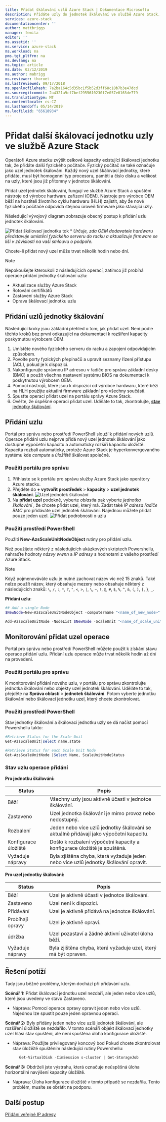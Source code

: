 ```yaml
---
title: Přidat škálování uzlů Azure Stack | Dokumentace Microsoftu
description: Přidáte uzly do jednotek škálování ve službě Azure Stack.
services: azure-stack
documentationcenter: ''
author: mattbriggs
manager: femila
editor: ''
ms.assetid: ''
ms.service: azure-stack
ms.workload: na
pms.tgt_pltfrm: na
ms.devlang: na
ms.topic: article
ms.date: 02/12/2019
ms.author: mabrigg
ms.reviewer: thoroet
ms.lastreviewed: 09/17/2018
ms.openlocfilehash: 7a2ba164c5d35bc1f5b52d3ff68c18b7b3e47dcd
ms.sourcegitcommit: 2a4321a9cf7bef2955610230f7e057e0163de779
ms.translationtype: MT
ms.contentlocale: cs-CZ
ms.lasthandoff: 05/14/2019
ms.locfileid: "65618934"
---
```

# <a name="add-additional-scale-unit-nodes-in-azure-stack"></a>Přidat další škálovací jednotku uzly ve službě Azure Stack

Operátoři Azure stacku zvýšit celkové kapacity existující škálovací jednotku tak, že přidáte další fyzického počítače. Fyzický počítač se také označuje jako uzel jednotek škálování. Každý nový uzel škálovací jednotky, které přidáte, musí být homogenní typ procesoru, paměti a číslo disku a velikost na uzly, které jsou již přítomny v jednotce škálování.

Přidat uzel jednotek škálování, fungují ve službě Azure Stack a spuštění nástroje od výrobce hardwaru zařízení (OEM). Nástroje pro výrobce OEM běží na hostiteli životního cyklu hardwaru (HLH) zajistit, aby že nové fyzického počítače odpovídá stejnou úroveň firmware jako stávající uzly.

Následující vývojový diagram zobrazuje obecný postup k přidání uzlu jednotek škálování.

![Přidat škálovací jednotku tok](media/azure-stack-add-scale-node/add-node-flow.png) &#42; *Určuje, zda OEM dodavatele hardwaru představuje umístění fyzického serveru do racku a aktualizuje firmware se liší v závislosti na vaší smlouvu o podpoře.*

Chcete-li přidat nový uzel může trvat několik hodin nebo dní.

> [!Note]  
> Nepokoušejte kteroukoli z následujících operací, zatímco již probíhá operace přidání jednotky škálování uzlu:
>
>  - Aktualizace služby Azure Stack
>  - Rotování certifikátů
>  - Zastavení služby Azure Stack
>  - Oprava škálovací jednotku uzlu


## <a name="add-scale-unit-nodes"></a>Přidání uzlů jednotky škálování

Následující kroky jsou základní přehled o tom, jak přidat uzel. Není podle těchto kroků bez první odkazující na dokumentaci k rozšíření kapacity poskytnutou výrobcem OEM.

1. Umístěte nového fyzického serveru do racku a zapojení odpovídajícím způsobem. 
2. Povolte porty fyzických přepínačů a upravit seznamy řízení přístupu (ACL), pokud je k dispozici.
3. Nakonfigurujte správnou IP adresou v řadiče pro správu základní desky (BMC) a použít všechna nastavení systému BIOS na dokumentaci k poskytnutou výrobcem OEM.
4. Pomocí nástrojů, které jsou k dispozici od výrobce hardwaru, které běží na HLH použijte aktuální firmware základní pro všechny součásti.
5. Spusťte operaci přidat uzel na portálu správy Azure Stack.
6. Ověřte, že úspěšné operaci přidat uzel. Uděláte to tak, zkontrolujte, [ **stav** jednotky škálování](#monitor-add-node-operations). 

## <a name="add-the-node"></a>Přidání uzlu

Portál pro správu nebo prostředí PowerShell slouží k přidání nových uzlů. Operace přidání uzlu nejprve přidá nový uzel jednotek škálování jako dostupné výpočetní kapacitu a automaticky rozšíří kapacitu úložiště. Kapacita rozbalí automaticky, protože Azure Stack je hyperkonvergovaného systému kde *compute* a *úložiště* škálovat společně.

### <a name="use-the-admin-portal"></a>Použití portálu pro správu

1. Přihlaste se k portálu pro správu služby Azure Stack jako operátory Azure stacku.
2. Přejděte do **+ vytvořit prostředek** > **kapacity** > **uzel jednotek škálování**.
   ![Uzel jednotek škálování](media/azure-stack-add-scale-node/select-node1.png)
3. Na **přidat uzel** podokně, vyberte *oblasti*a pak vyberte *jednotka škálování* , že chcete přidat uzel, který má. Zadat také *IP adresa řadiče BMC* pro přidáváte uzel jednotek škálování. Najednou můžete přidat pouze jeden uzel.
   ![Přidat podrobnosti o uzlu](media/azure-stack-add-scale-node/select-node2.png)
 

### <a name="use-powershell"></a>Použití prostředí PowerShell

Použití **New-AzsScaleUnitNodeObject** rutiny pro přidání uzlu.  

Než použijete některý z následujících ukázkových skriptech Powershellu, nahraďte hodnoty *názvy wwnn* a *IP adresy* s hodnotami z vašeho prostředí Azure Stack.

  > [!Note]  
  > Když pojmenováváte uzlu je nutné zachovat název víc než 15 znaků. Také nelze použít název, který obsahuje mezery nebo obsahuje některý z následujících znaků: `\`, `/`, `:`, `*`, `?`, `"`, `<`, `>`, `|`, `\`, `~`, `!`, `@`, `#`, `$`, `%`, `^`, `&`, `(`, `)`, `{`, `}`, `_`.

**Přidání uzlu:**
  ```powershell
  ## Add a single Node 
  $NewNode=New-AzsScaleUnitNodeObject -computername "<name_of_new_node>" -BMCIPv4Address "<BMCIP_address_of_new_node>" 
 
  Add-AzsScaleUnitNode -NodeList $NewNode -ScaleUnit "<name_of_scale_unit_cluster>" 
  ```  

## <a name="monitor-add-node-operations"></a>Monitorování přidat uzel operace 
Portál pro správu nebo prostředí PowerShell můžete použít k získání stavu operace přidání uzlu. Přidání uzlu operace může trvat několik hodin až dní na provedení.

### <a name="use-the-admin-portal"></a>Použití portálu pro správu 
K monitorování přidání nového uzlu, v portálu pro správu zkontrolujte jednotka škálování nebo objekty uzel jednotek škálování. Uděláte to tak, přejděte na **Správa oblastí** > **jednotek škálování**. Potom vyberte jednotku škálování nebo škálovací jednotku uzel, který chcete zkontrolovat. 

### <a name="use-powershell"></a>Použití prostředí PowerShell
Stav jednotky škálování a škálovací jednotku uzly se dá načíst pomocí Powershellu takto:
  ```powershell
  #Retrieve Status for the Scale Unit
  Get-AzsScaleUnit|select name,state
 
  #Retrieve Status for each Scale Unit Node
  Get-AzsScaleUnitNode |Select Name, ScaleUnitNodeStatus
```

### <a name="status-for-the-add-node-operation"></a>Stav uzlu operace přidání 
**Pro jednotku škálování:**

|Status               |Popis  |
|---------------------|---------|
|Běží              |Všechny uzly jsou aktivně účasti v jednotce škálování.|
|Zastaveno              |Uzel jednotka škálování je mimo provoz nebo nedostupný.|
|Rozbalení            |Jeden nebo více uzlů jednotky škálování se aktuálně přidávají jako výpočetní kapacitu.|
|Konfigurace úložiště  |Došlo k rozbalení výpočetní kapacity a konfigurace úložiště je spuštěná.|
|Vyžaduje nápravy |Byla zjištěna chyba, která vyžaduje jeden nebo více uzlů jednotky škálování opravit.|


**Pro uzel jednotky škálování:**

|Status                |Popis  |
|----------------------|---------|
|Běží               |Uzel je aktivně účasti v jednotce škálování.|
|Zastaveno               |Uzel není k dispozici.|
|Přidávání                |Uzel je aktivně přidává na jednotce škálování.|
|Probíhají opravy             |Uzel je aktivně opraví.|
|údržba           |Uzel pozastaví a žádné aktivní uživatel úloha běží. |
|Vyžaduje nápravy  |Byla zjištěna chyba, která vyžaduje uzel, který má být opraven.|


## <a name="troubleshooting"></a>Řešení potíží
Tady jsou běžné problémy, kterým dochází při přidávání uzlu. 

**Scénář 1:**  Přidat škálovací jednotku uzel nezdaří, ale jeden nebo více uzlů, které jsou uvedeny ve stavu Zastaveno.  
- Náprava: Pomocí operace opravy opravit jeden nebo více uzlů. Najednou lze spustit pouze jeden opravnou operaci.

**Scénář 2:** Byly přidány jeden nebo více uzlů jednotek škálování, ale rozšíření úložiště se nezdařilo. V tomto scénáři objekt škálovací jednotky uzel hlásí stav spuštění, ale není spuštěna úloha konfigurace úložiště.  
- Náprava: Použijte privilegovaný koncový bod Pokud chcete zkontrolovat stav úložiště spuštěním následující rutiny Powershellu:
  ```powershell
     Get-VirtualDisk -CimSession s-cluster | Get-StorageJob
  ```
 
**Scénář 3:** Obdrželi jste výstrahu, která označuje neúspěšná úloha horizontální navýšení kapacity úložiště.  
- Náprava: Úloha konfigurace úložiště v tomto případě se nezdařila. Tento problém, musíte se obrátit na podporu.


## <a name="next-steps"></a>Další postup 
[Přidání veřejné IP adresy](azure-stack-add-ips.md) 
